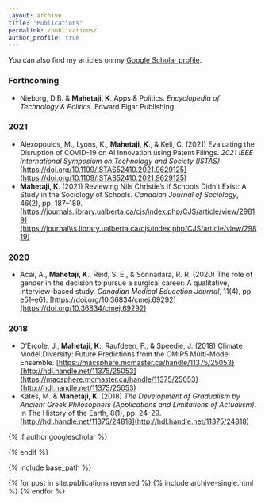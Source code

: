 ```yaml
---
layout: archive
title: "Publications"
permalink: /publications/
author_profile: true
---
```


You can also find my articles on my [Google Scholar profile](https://scholar.google.com/citations?user=9U-Tqk8AAAAJ&hl).

### Forthcoming 
* Nieborg, D.B. & **Mahetaji, K**. Apps & Politics. *Encyclopedia of Technology & Politics*. Edward Elgar Publishing. 

### 2021 
* Alexopoulos, M., Lyons, K., **Mahetaji, K**., & Keli, C. (2021) Evaluating the Disruption of COVID-19 on AI Innovation using Patent Filings. *2021 IEEE International Symposium on Technology and Society (ISTAS)*. [https://doi.org/10.1109/ISTAS52410.2021.9629125](https://doi.org/10.1109/ISTAS52410.2021.9629125)
* **Mahetaji, K**. (2021) Reviewing Nils Christie’s If Schools Didn’t Exist: A Study in the Sociology of Schools. *Canadian Journal of Sociology*, 46(2), pp. 187–189. [https://journals.library.ualberta.ca/cjs/index.php/CJS/article/view/29819](https://journal\\s.library.ualberta.ca/cjs/index.php/CJS/article/view/29819)

### 2020
* Acai, A., **Mahetaji, K**., Reid, S. E., & Sonnadara, R. R. (2020) The role of gender in the decision to pursue a surgical career: A qualitative, interview-based study. *Canadian Medical Education Journal*, 11(4), pp. e51–e61. [https://doi.org/10.36834/cmej.69292](https://doi.org/10.36834/cmej.69292)

### 2018 
* D’Ercole, J., **Mahetaji, K**., Raufdeen, F., & Speedie, J. (2018) Climate Model Diversity: Future Predictions from the CMIP5 Multi-Model Ensemble. [https://macsphere.mcmaster.ca/handle/11375/25053}{http://hdl.handle.net/11375/25053](https://macsphere.mcmaster.ca/handle/11375/25053}{http://hdl.handle.net/11375/25053)
* Kates, M. & **Mahetaji, K**. (2018) *The Development of Gradualism by Ancient Greek Philosophers (Applications and Limitations of Actualism)*. In The History of the Earth, 8(1), pp. 24–29. [http://hdl.handle.net/11375/24818](http://hdl.handle.net/11375/24818)

{% if author.googlescholar %}
  
{% endif %}

{% include base_path %}

{% for post in site.publications reversed %}
  {% include archive-single.html %}
{% endfor %}
